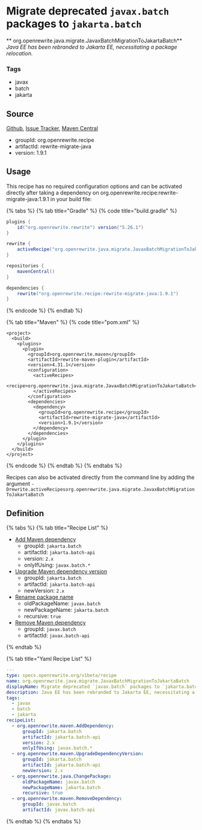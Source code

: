 # Migrate deprecated `javax.batch` packages to `jakarta.batch`

** org.openrewrite.java.migrate.JavaxBatchMigrationToJakartaBatch**
_Java EE has been rebranded to Jakarta EE, necessitating a package relocation._

### Tags

* javax
* batch
* jakarta

## Source

[Github](https://github.com/openrewrite/rewrite-migrate-java), [Issue Tracker](https://github.com/openrewrite/rewrite-migrate-java/issues), [Maven Central](https://search.maven.org/artifact/org.openrewrite.recipe/rewrite-migrate-java/1.9.1/jar)

* groupId: org.openrewrite.recipe
* artifactId: rewrite-migrate-java
* version: 1.9.1


## Usage

This recipe has no required configuration options and can be activated directly after taking a dependency on org.openrewrite.recipe:rewrite-migrate-java:1.9.1 in your build file:

{% tabs %}
{% tab title="Gradle" %}
{% code title="build.gradle" %}
```groovy
plugins {
    id("org.openrewrite.rewrite") version("5.26.1")
}

rewrite {
    activeRecipe("org.openrewrite.java.migrate.JavaxBatchMigrationToJakartaBatch")
}

repositories {
    mavenCentral()
}

dependencies {
    rewrite("org.openrewrite.recipe:rewrite-migrate-java:1.9.1")
}
```
{% endcode %}
{% endtab %}

{% tab title="Maven" %}
{% code title="pom.xml" %}
```markup
<project>
  <build>
    <plugins>
      <plugin>
        <groupId>org.openrewrite.maven</groupId>
        <artifactId>rewrite-maven-plugin</artifactId>
        <version>4.31.1</version>
        <configuration>
          <activeRecipes>
            <recipe>org.openrewrite.java.migrate.JavaxBatchMigrationToJakartaBatch</recipe>
          </activeRecipes>
        </configuration>
        <dependencies>
          <dependency>
            <groupId>org.openrewrite.recipe</groupId>
            <artifactId>rewrite-migrate-java</artifactId>
            <version>1.9.1</version>
          </dependency>
        </dependencies>
      </plugin>
    </plugins>
  </build>
</project>
```
{% endcode %}
{% endtab %}
{% endtabs %}

Recipes can also be activated directly from the command line by adding the argument `-Drewrite.activeRecipesorg.openrewrite.java.migrate.JavaxBatchMigrationToJakartaBatch`

## Definition

{% tabs %}
{% tab title="Recipe List" %}
* [Add Maven dependency](../../maven/adddependency.md)
  * groupId: `jakarta.batch`
  * artifactId: `jakarta.batch-api`
  * version: `2.x`
  * onlyIfUsing: `javax.batch.*`
* [Upgrade Maven dependency version](../../maven/upgradedependencyversion.md)
  * groupId: `jakarta.batch`
  * artifactId: `jakarta.batch-api`
  * newVersion: `2.x`
* [Rename package name](../../java/changepackage.md)
  * oldPackageName: `javax.batch`
  * newPackageName: `jakarta.batch`
  * recursive: `true`
* [Remove Maven dependency](../../maven/removedependency.md)
  * groupId: `javax.batch`
  * artifactId: `javax.batch-api`

{% endtab %}

{% tab title="Yaml Recipe List" %}
```yaml
---
type: specs.openrewrite.org/v1beta/recipe
name: org.openrewrite.java.migrate.JavaxBatchMigrationToJakartaBatch
displayName: Migrate deprecated `javax.batch` packages to `jakarta.batch`
description: Java EE has been rebranded to Jakarta EE, necessitating a package relocation.
tags:
  - javax
  - batch
  - jakarta
recipeList:
  - org.openrewrite.maven.AddDependency:
      groupId: jakarta.batch
      artifactId: jakarta.batch-api
      version: 2.x
      onlyIfUsing: javax.batch.*
  - org.openrewrite.maven.UpgradeDependencyVersion:
      groupId: jakarta.batch
      artifactId: jakarta.batch-api
      newVersion: 2.x
  - org.openrewrite.java.ChangePackage:
      oldPackageName: javax.batch
      newPackageName: jakarta.batch
      recursive: true
  - org.openrewrite.maven.RemoveDependency:
      groupId: javax.batch
      artifactId: javax.batch-api

```
{% endtab %}
{% endtabs %}
